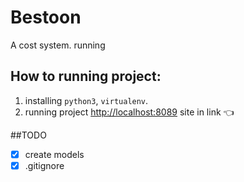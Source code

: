 # Bestoon

A cost system.
running 
## How to running project:
1. installing `python3`, `virtualenv`.
2. running project [http://localhost:8089](http://localhost:8089) site in link 👈

##TODO
- [x] create models 
- [x] .gitignore